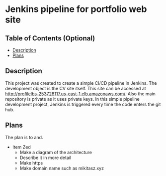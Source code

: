 # Jenkins pipeline for portfolio web site
## Table of Contents (Optional)
- [Description](#description)
- [Plans](#lans)

## Description
This project was created to create a simple CI/CD pipeline in Jenkins. The development object is the CV site itself. This site can be accessed at http://profilelbs-253728117.us-east-1.elb.amazonaws.com/. Also the main repository is private as it uses private keys. In this simple pipeline development project, Jenkins is triggered every time the code enters the git hub.
## Plans

The plan is to  and.
- Item Zed
  - Make a diagram of the architecture
  - Describe it in more detail
  - Make https
  - Make domain name such as mikitasz.xyz
